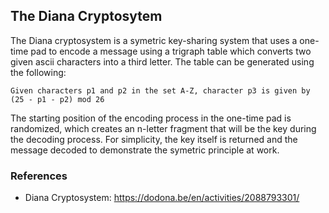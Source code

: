 ## The Diana Cryptosytem

The Diana cryptosystem is a symetric key-sharing system that uses a one-time pad to encode a message using a trigraph table which converts two given ascii characters into a third letter. The table can be generated using the following:
```
Given characters p1 and p2 in the set A-Z, character p3 is given by (25 - p1 - p2) mod 26
```
The starting position of the encoding process in the one-time pad is randomized, which creates an n-letter fragment that will be the key during the decoding process. For simplicity, the key itself is returned and the message decoded to demonstrate the symetric principle at work. 

### References
- Diana Cryptosystem: https://dodona.be/en/activities/2088793301/